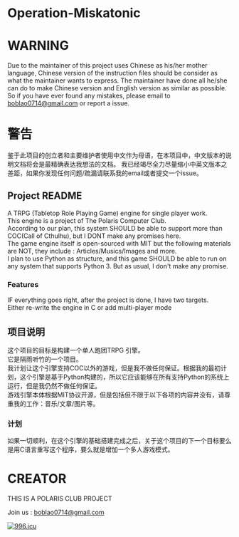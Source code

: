 
# Operation-Miskatonic

# WARNING
Due to the maintainer of this project uses Chinese as his/her mother language, Chinese version of the instruction files should be consider as what the maintainer wants to express.
The maintainer have done all he/she can do to make Chinese version and English version as similar as possible. So if you have ever found any mistakes, please email to boblao0714@gmail.com or report a issue.  

# 警告
鉴于此项目的创立者和主要维护者使用中文作为母语，在本项目中，中文版本的说明文档将会是最精确表达我想法的文档。
我已经竭尽全力尽量缩小中英文版本之差距，如果你发现任何问题/疏漏请联系我的email或者提交一个issue。
  
## Project README  
A TRPG (Tabletop Role Playing Game) engine for single player work.  
This engine is a project of The Polaris Computer Club.  
According to our plan, this system SHOULD be able to support more than COC(Call of Cthulhu), but I DONT make any promises here.  
The game engine itself is open-sourced with MIT but the following materials are NOT, they include : Articles/Musics/Images and more.  
I plan to use Python as structure, and this game SHOULD be able to run on any system that supports Python 3. But as usual, I don't make any promise.   

### Features

IF everything goes right, after the project is done, I have two targets.  
Either re-write the engine in C or add multi-player mode  


## 项目说明
这个项目的目标是构建一个单人跑团TRPG 引擎。  
它是隔雨听竹的一个项目。  
我计划让这个引擎支持COC以外的游戏，但是我不做任何保证。根据我的最初计划，这个引擎是基于Python构建的，所以它应该能够在所有支持Python的系统上运行，但是我仍然不做任何保证。  
游戏引擎本体根据MIT协议开源，但是包括但不限于以下各项的内容并没有，请尊重我的工作：音乐/文章/图片等。  

### 计划

如果一切顺利，在这个引擎的基础搭建完成之后，关于这个项目的下一个目标要么是用C语言重写这个程序，要么就是增加一个多人游戏模式。  

# CREATOR
THIS IS A POLARIS CLUB PROJECT  

Join us : boblao0714@gmail.com  



<a href="https://996.icu"><img src="https://img.shields.io/badge/link-996.icu-red.svg" alt="996.icu" /></a>  